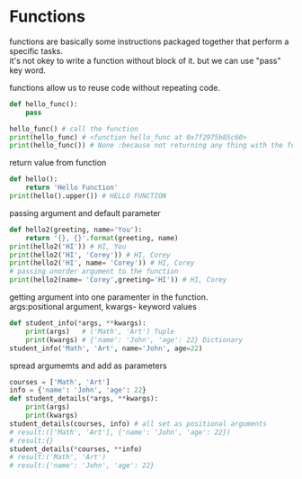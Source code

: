 # Functions  

functions are basically some instructions packaged together that perform a specific tasks.  
it's not okey to write a function without block of it. but we can use "pass" key word.    

functions allow us to reuse code without repeating code. 

```python
def hello_func():
    pass

hello_func() # call the function 
print(hello_func) # <function hello_func at 0x7f2975b85c60>
print(hello_func()) # None :because not returning any thing with the function.
```

return value from function  
```python
def hello():
    return 'Hello Function'
print(hello().upper()) # HELLO FUNCTION 
```


passing argument and default parameter
```python 
def hello2(greeting, name='You'):
    return '{}, {}'.format(greeting, name)
print(hello2('HI')) # HI, You
print(hello2('HI', 'Corey')) # HI, Corey
print(hello2('HI', name= 'Corey')) # HI, Corey
# passing unorder argument to the function 
print(hello2(name= 'Corey',greeting='HI')) # HI, Corey
```


getting argument into one paramenter in the function.  
args:positional argument, kwargs- keyword values  
```python 
def student_info(*args, **kwargs):
    print(args)   # ('Math', 'Art') Tuple
    print(kwargs) # {'name': 'John', 'age': 22} Dictionary
student_info('Math', 'Art', name='John', age=22)
```


spread argumemts and add as parameters   
```python 
courses = ['Math', 'Art']
info = {'name': 'John', 'age': 22}
def student_details(*args, **kwargs):
    print(args) 
    print(kwargs)
student_details(courses, info) # all set as positional arguments
# result:(['Math', 'Art'], {'name': 'John', 'age': 22})
# result:{}
student_details(*courses, **info)
# result:('Math', 'Art')
# result:{'name': 'John', 'age': 22}
```



